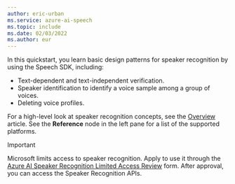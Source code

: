 ```yaml
---
author: eric-urban
ms.service: azure-ai-speech
ms.topic: include
ms.date: 02/03/2022
ms.author: eur
---
```


In this quickstart, you learn basic design patterns for speaker recognition by using the Speech SDK, including:

* Text-dependent and text-independent verification.
* Speaker identification to identify a voice sample among a group of voices.
* Deleting voice profiles.

For a high-level look at speaker recognition concepts, see the [Overview](../../../speaker-recognition-overview.md) article. See the **Reference** node in the left pane for a list of the supported platforms.

> [!IMPORTANT]
> Microsoft limits access to speaker recognition. Apply to use it through the [Azure AI Speaker Recognition Limited Access Review](https://aka.ms/azure-speaker-recognition) form. After approval, you can access the Speaker Recognition APIs.
